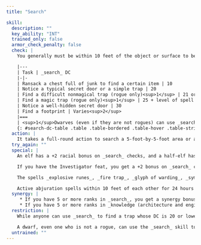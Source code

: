 ```yaml
---
title: "Search"

skill:
  description: ""
  key_ability: "INT"
  trained_only: false
  armor_check_penalty: false
  check: |
    You generally must be within 10 feet of the object or surface to be searched. The table below gives DCs for typical tasks involving the _search_ skill.

    |---
    | Task | _search_ DC
    |-|-
    | Ransack a chest full of junk to find a certain item | 10
    | Notice a typical secret door or a simple trap | 20
    | Find a difficult nonmagical trap (rogue only)<sup>1</sup> | 21 or higher
    | Find a magic trap (rogue only)<sup>1</sup> | 25 + level of spell used to create trap
    | Notice a well-hidden secret door | 30
    | Find a footprint | Varies<sup>2</sup>
    |===
    | <sup>1</sup>Dwarves (even if they are not rogues) can use _search_ to find traps built into or out of stone.<br><sup>2</sup>A successful _search_ check can find a footprint or similar sign of a creature's passage, but it won't let you find or follow a trail. See the Track feat for the appropriate DC. |<
    {: #search-dc-table .table .table-bordered .table-hover .table-striped data-caption="Table: Search DCs" }
  action: |
    It takes a full-round action to search a 5-foot-by-5-foot area or a volume of goods 5 feet on a side.
  try_again: ""
  special: |
    An elf has a +2 racial bonus on _search_ checks, and a half-elf has a +1 racial bonus. An elf (but not a half-elf) who simply passes within 5 feet of a secret or concealed door can make a _search_ check to find that door.

    If you have the Investigator feat, you get a +2 bonus on _search_ checks.

    The spells _explosive runes_, _fire trap_, _glyph of warding_, _symbol_, and _teleportation circle_ create magic traps that a rogue can find by making a successful _search_ check and then can attempt to disarm by using _disable device_. Identifying the location of a _snare_ spell has a DC of 23. _spike growth_ and _spike stones_ create magic traps that can be found using _search_, but against which _disable device_ checks do not succeed. See the individual spell descriptions for details.

    Active abjuration spells within 10 feet of each other for 24 hours or more create barely visible energy fluctuations. These fluctuations give you a +4 bonus on _search_ checks to locate such abjuration spells.
  synergy: |
     * If you have 5 or more ranks in _search_, you get a synergy bonus on _survival_ checks to find or follow tracks.
     * If you have 5 or more ranks in _knowledge (architecture and engineering)_, you get a synergy bonus on _search_ checks to find secret doors or hidden compartments.
  restriction: |
    While anyone can use _search_ to find a trap whose DC is 20 or lower, only a rogue can use _search_ to locate traps with higher DCs. (_Exception:_ The spell _find traps_ temporarily enables a cleric to use the _search_ skill as if he were a rogue.)

    A dwarf, even one who is not a rogue, can use the _search_ skill to find a difficult trap (one with a DC higher than 20) if the trap is built into or out of stone. He gains a +2 racial bonus on the _search_ check from his stonecunning ability.
  untrained: ""
---
```

